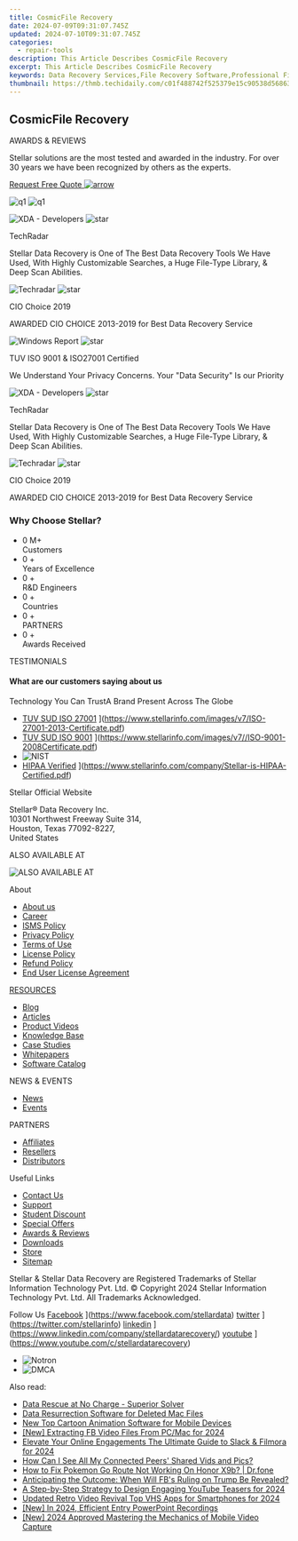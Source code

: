 ```yaml
---
title: CosmicFile Recovery
date: 2024-07-09T09:31:07.745Z
updated: 2024-07-10T09:31:07.745Z
categories:
  - repair-tools
description: This Article Describes CosmicFile Recovery
excerpt: This Article Describes CosmicFile Recovery
keywords: Data Recovery Services,File Recovery Software,Professional File Recovery,Lost Data Retrieval,Secure File Recovery Solutions,Critical Data Restoration Services,Cloud File Recovery Options
thumbnail: https://thmb.techidaily.com/c01f488742f525379e15c90538d56863d279883606cc35ff29b3863a4d78b16e.jpg
---
```


## CosmicFile Recovery

AWARDS & REVIEWS

 Stellar solutions are the most tested and awarded in the industry. For over 30 years we have been recognized by others as the experts.

[Request Free Quote ![arrow](labservices/images/arrow.svg) ](javascript:void%280%29)

![q1](https://www.stellarinfo.com/images/v7/q1.png) ![q1](https://www.stellarinfo.com/images/v7/q2.png)

![XDA - Developers](https://www.stellarinfo.com/image/catalog/reviews/TechRadar.jpg) ![star](https://www.stellarinfo.com/images/v7/star.png)

TechRadar

 Stellar Data Recovery is One of The Best Data Recovery Tools We Have Used, With Highly Customizable Searches, a Huge File-Type Library, & Deep Scan Abilities.

![Techradar](https://www.stellarinfo.com/public/frontEnd/images/service/cio.png) ![star](https://www.stellarinfo.com/images/v7/star.png)

CIO Choice 2019

 AWARDED CIO CHOICE 2013-2019 for Best Data Recovery Service

![Windows Report](https://www.stellarinfo.com/company/about/images/ISO_9001.jpg) ![star](https://www.stellarinfo.com/images/v7/star.png)

 TUV ISO 9001 & ISO27001 Certified

 We Understand Your Privacy Concerns. Your "Data Security" Is our Priority

![XDA - Developers](https://www.stellarinfo.com/image/catalog/reviews/TechRadar.jpg) ![star](https://www.stellarinfo.com/images/v7/star.png)

TechRadar

 Stellar Data Recovery is One of The Best Data Recovery Tools We Have Used, With Highly Customizable Searches, a Huge File-Type Library, & Deep Scan Abilities.

![Techradar](https://www.stellarinfo.com/public/frontEnd/images/service/cio.png) ![star](https://www.stellarinfo.com/images/v7/star.png)

CIO Choice 2019

 AWARDED CIO CHOICE 2013-2019 for Best Data Recovery Service

### Why Choose Stellar?

* 0  M+  
Customers
* 0 +  
Years of Excellence
* 0 +  
R&D Engineers
* 0 +  
Countries
* 0 +  
PARTNERS
* 0 +  
Awards Received

TESTIMONIALS

#### What are our customers saying about us

 Technology You Can TrustA Brand Present Across The Globe

* [TUV SUD ISO 27001](https://www.stellarinfo.com/images/v7/tuv1.png) ](https://www.stellarinfo.com/images/v7/ISO-27001-2013-Certificate.pdf)
* [TUV SUD ISO 9001](https://www.stellarinfo.com/images/v7/tuv2.png) ](https://www.stellarinfo.com/images/v7//ISO-9001-2008Certificate.pdf)
* ![NIST](https://www.stellarinfo.com/images/v7/nist.png)
* [HIPAA Verified](https://www.stellarinfo.com/images/v7/hipa.png) ](https://www.stellarinfo.com/company/Stellar-is-HIPAA-Certified.pdf)

 Stellar Official Website

 Stellar® Data Recovery Inc.  
 10301 Northwest Freeway Suite 314,  
 Houston, Texas 77092-8227,  
 United States

 ALSO AVAILABLE AT

![ALSO AVAILABLE AT](https://www.stellarinfo.com/images/v7/Partners_logo_new.png)

 About

* [About us](https://www.stellarinfo.com/company/about/stellar-overview.php)
* [Career](https://www.stellarinfo.com/career/)
* [ISMS Policy](https://www.stellarinfo.com/company/about/quality-policy.php)
* [Privacy Policy](https://www.stellarinfo.com/company/legal/privacy-policy.php)
* [Terms of Use](https://www.stellarinfo.com/company/legal/terms-of-use.php)
* [License Policy](https://www.stellarinfo.com/software-licensing-usage.php)
* [Refund Policy](https://www.stellarinfo.com/company/legal/refund-policy.php)
* [End User License Agreement](https://www.stellarinfo.com/company/legal/eula.php)

[RESOURCES](https://tools.techidaily.com/stellardata-recovery/buy-now/)

* [Blog](https://tools.techidaily.com/stellardata-recovery/buy-now/)
* [Articles](https://tools.techidaily.com/stellardata-recovery/buy-now/)
* [Product Videos](https://www.stellarinfo.com/video-gallery.php)
* [Knowledge Base](https://tools.techidaily.com/stellardata-recovery/buy-now/)
* [Case Studies](https://tools.techidaily.com/stellardata-recovery/buy-now/)
* [Whitepapers](https://tools.techidaily.com/stellardata-recovery/buy-now/)
* [Software Catalog](https://www.stellarinfo.com/company/catalog/softwarecatalog.pdf)

 NEWS & EVENTS

* [News](https://www.stellarinfo.com/company/press)
* [Events](https://www.stellarinfo.com/affiliate-summit/affiliate-summit.php)

 PARTNERS

* [Affiliates](https://tools.techidaily.com/stellardata-recovery/buy-now/)
* [Resellers](https://tools.techidaily.com/stellardata-recovery/buy-now/)
* [Distributors](https://tools.techidaily.com/stellardata-recovery/buy-now/)

 Useful Links

* [Contact Us](https://www.stellarinfo.com/contact/contact-us.php)
* [Support](https://tools.techidaily.com/stellardata-recovery/buy-now/)
* [Student Discount](https://www.stellarinfo.com/student-discount/)
* [Special Offers](https://tools.techidaily.com/stellardata-recovery/buy-now/)
* [Awards & Reviews](https://www.stellarinfo.com/company/about/data-restore-reviews.php)
* [Downloads](https://www.stellarinfo.com/download.php)
* [Store](https://tools.techidaily.com/stellardata-recovery/buy-now/)
* [Sitemap](https://www.stellarinfo.com/sitemap.php)

 Stellar & Stellar Data Recovery are Registered Trademarks of Stellar Information Technology Pvt. Ltd. © Copyright 2024 Stellar Information Technology Pvt. Ltd. All Trademarks Acknowledged.

Follow Us [Facebook](https://www.stellarinfo.com/public/frontEnd/images/product/fb.png) ](https://www.facebook.com/stellardata) [twitter](https://www.stellarinfo.com/public/frontEnd/images/product/tw.png) ](https://twitter.com/stellarinfo) [linkedin](https://www.stellarinfo.com/public/frontEnd/images/product/in.png) ](https://www.linkedin.com/company/stellardatarecovery/) [youtube](https://www.stellarinfo.com/public/frontEnd/images/product/yt.png) ](https://www.youtube.com/c/stellardatarecovery)

* ![Notron](https://www.stellarinfo.com/images/v7/notron.png)
* ![DMCA](https://www.stellarinfo.com/images/v7/dmca.png)

<ins class="adsbygoogle"
     style="display:block"
     data-ad-format="autorelaxed"
     data-ad-client="ca-pub-7571918770474297"
     data-ad-slot="1223367746"></ins>



<ins class="adsbygoogle"
     style="display:block"
     data-ad-client="ca-pub-7571918770474297"
     data-ad-slot="8358498916"
     data-ad-format="auto"
     data-full-width-responsive="true"></ins>

<span class="atpl-alsoreadstyle">Also read:</span>
<div><ul>
<li><a href="https://data-recovery.techidaily.com/data-rescue-at-no-charge-superior-solver/"><u>Data Rescue at No Charge - Superior Solver</u></a></li>
<li><a href="https://data-recovery.techidaily.com/data-resurrection-software-for-deleted-mac-files/"><u>Data Resurrection Software for Deleted Mac Files</u></a></li>
<li><a href="https://video-content-creator.techidaily.com/new-top-cartoon-animation-software-for-mobile-devices/"><u>New Top Cartoon Animation Software for Mobile Devices</u></a></li>
<li><a href="https://facebook-video-content.techidaily.com/new-extracting-fb-video-files-from-pcmac-for-2024/"><u>[New] Extracting FB Video Files From PC/Mac for 2024</u></a></li>
<li><a href="https://on-screen-recording.techidaily.com/elevate-your-online-engagements-the-ultimate-guide-to-slack-and-filmora-for-2024/"><u>Elevate Your Online Engagements  The Ultimate Guide to Slack & Filmora for 2024</u></a></li>
<li><a href="https://facebook-clips.techidaily.com/how-can-i-see-all-my-connected-peers-shared-vids-and-pics/"><u>How Can I See All My Connected Peers' Shared Vids and Pics?</u></a></li>
<li><a href="https://pokemon-go-android.techidaily.com/how-to-fix-pokemon-go-route-not-working-on-honor-x9b-drfone-by-drfone-virtual-android/"><u>How to Fix Pokemon Go Route Not Working On Honor X9b? | Dr.fone</u></a></li>
<li><a href="https://facebook.techidaily.com/anticipating-the-outcome-when-will-fbs-ruling-on-trump-be-revealed/"><u>Anticipating the Outcome: When Will FB's Ruling on Trump Be Revealed?</u></a></li>
<li><a href="https://youtube-clips.techidaily.com/a-step-by-step-strategy-to-design-engaging-youtube-teasers-for-2024/"><u>A Step-by-Step Strategy to Design Engaging YouTube Teasers for 2024</u></a></li>
<li><a href="https://video-ai-editor.techidaily.com/updated-retro-video-revival-top-vhs-apps-for-smartphones-for-2024/"><u>Updated Retro Video Revival Top VHS Apps for Smartphones for 2024</u></a></li>
<li><a href="https://screen-capture.techidaily.com/new-in-2024-efficient-entry-powerpoint-recordings/"><u>[New] In 2024, Efficient Entry  PowerPoint Recordings</u></a></li>
<li><a href="https://screen-mirroring-recording.techidaily.com/new-2024-approved-mastering-the-mechanics-of-mobile-video-capture/"><u>[New] 2024 Approved  Mastering the Mechanics of Mobile Video Capture</u></a></li>
</ul></div>
